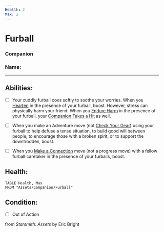 ```yaml
---
Health: 2
Max: 2
---
```


# Furball
### Companion

### Name:<hr>

## Abilities:


- [ ] Your cuddly furball coos softly to soothe your worries. When you [Hearten](Hearten.md) in the presence of your furball, boost. However, stress can physically harm your friend. When you [Endure Harm](Endure_Harm.md) in the presence of your furball, your [Companion Takes a Hit](Companion_Takes_a_Hit.md) as well.

- [ ] When you make an Adventure move (not [Check Your Gear](Check_Your_Gear.md)) using your furball to help defuse a tense situation, to build good will between people, to encourage those with a broken spirit, or to support the downtrodden, boost.

- [ ] When you [Make a Connection](Make_a_Connection.md) move (not a progress move) with a fellow furball caretaker in the presence of your furballs, boost.

## Health:
```dataview
TABLE Health, Max
FROM "Assets/Companion/Furball"
```


## Condition:
- [ ] Out of Action

from *Starsmith: Assets* by Eric Bright